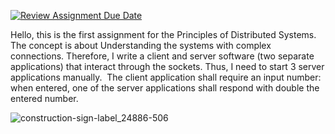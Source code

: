 [![Review Assignment Due Date](https://classroom.github.com/assets/deadline-readme-button-24ddc0f5d75046c5622901739e7c5dd533143b0c8e959d652212380cedb1ea36.svg)](https://classroom.github.com/a/Bp585G7b)

Hello, this is the first assignment for the Principles of Distributed Systems. The concept is about Understanding the systems with complex connections. Therefore, I write a client and server software (two separate applications) that interact through the sockets. Thus, I need to start 3 server applications manually.  The client application shall require an input number: when entered, one of the server applications  shall respond with double the entered number.

![construction-sign-label_24886-506](https://github.com/ADA-GWU/understanding-the-systems-with-complex-connections-alizadeht/assets/78111301/d8e9e59e-70e4-4116-b310-a13561a29d43)
